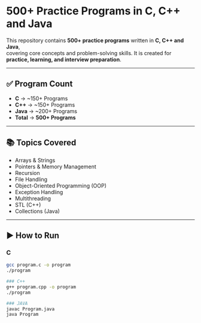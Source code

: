 # 500+ Practice Programs in C, C++ and Java  

This repository contains **500+ practice programs** written in **C, C++ and Java**,  
covering core concepts and problem-solving skills. It is created for **practice, learning, and interview preparation**.  

---

## ✅ Program Count  
- **C** → ~150+ Programs  
- **C++** → ~150+ Programs  
- **Java** → ~200+ Programs  
- **Total** → **500+ Programs**  

---

## 📚 Topics Covered  
- Arrays & Strings  
- Pointers & Memory Management  
- Recursion  
- File Handling  
- Object-Oriented Programming (OOP)  
- Exception Handling  
- Multithreading  
- STL (C++)  
- Collections (Java)  

---

## ▶️ How to Run  

### C  
```bash
gcc program.c -o program
./program

### C++  
g++ program.cpp -o program
./program

### JAVA
javac Program.java
java Program

